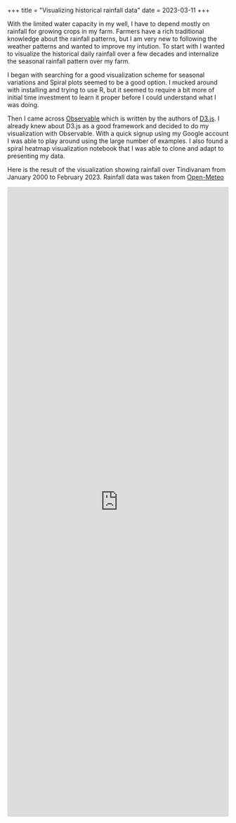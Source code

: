 +++
title = "Visualizing historical rainfall data"
date = 2023-03-11
+++

With the limited water capacity in my well, I have to depend mostly on rainfall
for growing crops in my farm. Farmers have a rich traditional knowledge about
the rainfall patterns, but I am very new to following the weather patterns and
wanted to improve my intution. To start with I wanted to visualize the
historical daily rainfall over a few decades and internalize the seasonal
rainfall pattern over my farm.

I began with searching for a good visualization scheme for seasonal variations
and Spiral plots seemed to be a good option. I mucked around with installing and
trying to use R, but it seemed to require a bit more of initial time investment
to learn it proper before I could understand what I was doing.

Then I came across [Observable](https://observablehq.com/) which is written by
the authors of [D3.js](https://d3js.org/). I already knew about D3.js as a
good framework and decided to do my visualization with Observable. With a quick
signup using my Google account I was able to play around using the large number
of examples. I also found a spiral heatmap visualization notebook that I was
able to clone and adapt to presenting my data.

Here is the result of the visualization showing rainfall over Tindivanam from
January 2000 to February 2023. Rainfall data was taken from
[Open-Meteo](https://open-meteo.com/en/docs/historical-weather-api#latitude=12.23&longitude=79.66&start_date=2000-01-01&end_date=2023-02-28&daily=precipitation_sum&timezone=auto)

<iframe width="100%" height="1430" frameborder="0"
  src="https://observablehq.com/embed/f650972998319078@383?cells=chart%2Clegend"></iframe>
